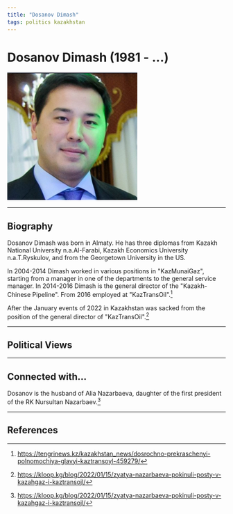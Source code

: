 ```yaml
---
title: "Dosanov Dimash"
tags: politics kazakhstan 
---
```


# Dosanov Dimash (1981 - ...)

![alt](../assets/images/dosanov_dimash.png)
_ _ _

## Biography

Dosanov Dimash was born in Almaty. He has three diplomas from Kazakh National University n.a.Al-Farabi, Kazakh Economics University n.a.T.Ryskulov, and from the Georgetown University in the US. 

In 2004-2014 Dimash worked in various positions in "KazMunaiGaz", starting from a manager in one of the departments to the general service manager. In 2014-2016 Dimash is the general director of the "Kazakh-Chinese Pipeline". From 2016 employed at "KazTransOil".[^1]

After the January events of 2022 in Kazakhstan was sacked from the position of the general director of "KazTransOil".[^2]
_ _ _


## Political Views


_ _ _ 

## Connected with...

Dosanov is the husband of Alia Nazarbaeva, daughter of the first president of the RK Nursultan Nazarbaev.[^2]

_ _ _

## References

[^1]: https://tengrinews.kz/kazakhstan_news/dosrochno-prekraschenyi-polnomochiya-glavyi-kaztransoyl-459279/
[^2]: https://kloop.kg/blog/2022/01/15/zyatya-nazarbaeva-pokinuli-posty-v-kazahgaz-i-kaztransojl/
[^3]: 
[^4]: 


